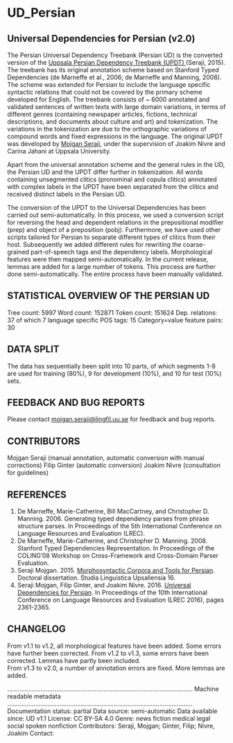 # UD_Persian

## Universal Dependencies for Persian (v2.0)

The Persian Universal Dependency Treebank (Persian UD) is the converted version of the  <a href="http://stp.lingfil.uu.se/~mojgan/UPDT.html"> Uppsala Persian Dependency Treebank (UPDT) </a> (Seraji, 2015). The treebank has its original annotation scheme based on Stanford Typed Dependencies (de Marneffe et al., 2006; de Marneffe and Manning, 2008). The scheme was extended for Persian to include the language specific syntactic relations that could not be covered by the primary scheme developed for English. The treebank consists of ~ 6000 annotated and validated sentences of written texts with large domain variations, in terms of different genres (containing newspaper articles, fictions, technical descriptions, and documents about culture and art) and tokenization. The variations in the tokenization are due to the orthographic variations of compound words and fixed expressions in the language. The original UPDT was developed by <a href="http://stp.lingfil.uu.se/~mojgan"> Mojgan Seraji</a>, under the supervision of Joakim Nivre and Carina Jahani at Uppsala University.

Apart from the universal annotation scheme and the general rules in the UD, the Persian UD and the UPDT differ further in tokenization. All words containing unsegmented clitics (pronominal and copula clitics) annotated with complex labels in the UPDT have been separated from the clitics and received distinct labels in the Persian UD.

The conversion of the UPDT to the Universal Dependencies has been carried out semi-automatically. In this process, we used a conversion script for reversing the head and dependent relations in the prepositional modifier (prep) and object of a preposition (pobj). Furthermore, we have used other scripts tailored for Persian to separate different types of clitics from their host. Subsequently we added different rules for rewriting the coarse-grained part-of-speech tags and the dependency labels. Morphological features were then mapped semi-automatically. In the current release, lemmas are added for a large number of tokens. This process are further done semi-automatically. The entire process have been manually validated.      



## STATISTICAL OVERVIEW OF THE PERSIAN UD
Tree count:  5997
Word count:  152871
Token count: 151624
Dep. relations: 37 of which 7 language specific
POS tags: 15
Category=value feature pairs: 30


## DATA SPLIT
The data has sequentially been split into 10 parts, of which segments 1-8 are used for training (80%),
9 for development (10%), and 10 for test (10%) sets.

## FEEDBACK AND BUG REPORTS
Please contact mojgan.seraji@lingfil.uu.se for feedback and bug reports.


## CONTRIBUTORS
Mojgan Seraji (manual annotation, automatic conversion with manual corrections)
Filip Ginter (automatic conversion)
Joakim Nivre (consultation for guidelines)


## REFERENCES
1. De Marneffe, Marie-Catherine, Bill MacCartney, and Christopher D. Manning. 2006. Generating typed dependency parses from phrase structure parses. In Proceedings of the 5th International Conference on Language Resources and Evaluation (LREC).
2. De Marneffe, Marie-Catherine, and Christopher D. Manning. 2008. Stanford Typed Dependencies Representation. In Proceedings of the COLING’08 Workshop on Cross-Framework and Cross-Domain Parser Evaluation.      
3. Seraji Mojgan. 2015.  <a href="http://uu.diva-portal.org/smash/get/diva2:800998/FULLTEXT02.pdf"> Morphosyntactic Corpora and Tools for Persian</a>. Doctoral dissertation. Studia Linguistica Upsaliensia 16.      
4. Seraji Mojgan, Filip Ginter, and Joakim Nivre. 2016.  <a href="http://www.lrec-conf.org/proceedings/lrec2016/pdf/697_Paper.pdf"> Universal Dependencies for Persian</a>. In Proceedings of the 10th International Conference on Language Resources and Evaluation (LREC 2016), pages 2361-2365.





## CHANGELOG
From v1.1 to v1.2, all morphological features have been added. Some errors have further been corrected.
From v1.2 to v1.3, some errors have been corrected. Lemmas have partly been included.   
From v1.3 to v2.0, a number of annotation errors are fixed. More lemmas are added.      







..........................................................................................................
Machine readable metadata
..........................................................................................................
Documentation status: partial
Data source: semi-automatic
Data available since: UD v1.1
License: CC BY-SA 4.0
Genre: news fiction medical legal social spoken nonfiction
Contributors: Seraji, Mojgan; Ginter, Filip; Nivre, Joakim
Contact:
